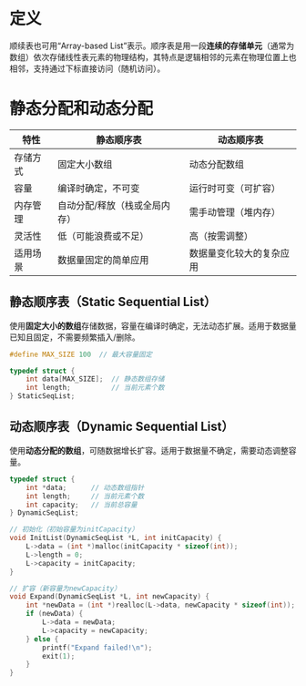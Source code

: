 # 定义
顺续表也可用“Array-based List”表示。顺序表是用一段**连续的存储单元**（通常为数组）依次存储线性表元素的物理结构，其特点是逻辑相邻的元素在物理位置上也相邻，支持通过下标直接访问（随机访问）。

# 静态分配和动态分配
| 特性   | 静态顺序表           | 动态顺序表        |
| ---- | --------------- | ------------ |
| 存储方式 | 固定大小数组          | 动态分配数组       |
| 容量   | 编译时确定，不可变       | 运行时可变（可扩容）   |
| 内存管理 | 自动分配/释放（栈或全局内存） | 需手动管理（堆内存）   |
| 灵活性  | 低（可能浪费或不足）      | 高（按需调整）      |
| 适用场景 | 数据量固定的简单应用      | 数据量变化较大的复杂应用 |

##  静态顺序表（Static Sequential List）
使用**固定大小的数组**存储数据，容量在编译时确定，无法动态扩展。适用于数据量已知且固定，不需要频繁插入/删除。
```c
#define MAX_SIZE 100  // 最大容量固定

typedef struct {
    int data[MAX_SIZE];  // 静态数组存储
    int length;          // 当前元素个数
} StaticSeqList;
```

## 动态顺序表（Dynamic Sequential List）
使用**动态分配的数组**，可随数据增长扩容。适用于数据量不确定，需要动态调整容量。
```c
typedef struct {
    int *data;      // 动态数组指针
    int length;     // 当前元素个数
    int capacity;   // 当前总容量
} DynamicSeqList;

// 初始化（初始容量为initCapacity）
void InitList(DynamicSeqList *L, int initCapacity) {
    L->data = (int *)malloc(initCapacity * sizeof(int));
    L->length = 0;
    L->capacity = initCapacity;
}

// 扩容（新容量为newCapacity）
void Expand(DynamicSeqList *L, int newCapacity) {
    int *newData = (int *)realloc(L->data, newCapacity * sizeof(int));
    if (newData) {
        L->data = newData;
        L->capacity = newCapacity;
    } else {
        printf("Expand failed!\n");
        exit(1);
    }
}
```